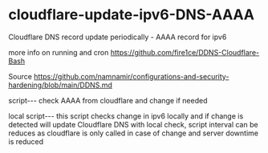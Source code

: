 # cloudflare-update-ipv6-DNS-AAAA
Cloudflare DNS record update periodically - AAAA record for ipv6

more info on running and cron
https://github.com/fire1ce/DDNS-Cloudflare-Bash

Source
https://github.com/namnamir/configurations-and-security-hardening/blob/main/DDNS.md

script---
check AAAA from cloudflare and change if needed

local script---
this script checks change in ipv6 locally and if change is detected will update Cloudflare DNS
with local check, script interval can be reduces as cloudflare is only called in case of change and server downtime is reduced
